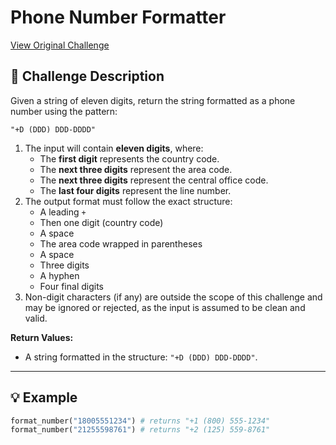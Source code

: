 # Phone Number Formatter
[View Original Challenge](https://www.freecodecamp.org/learn/daily-coding-challenge/2025-09-30)

## 📝 Challenge Description

Given a string of eleven digits, return the string formatted as a phone number using the pattern:

`"+D (DDD) DDD-DDDD"`

1. The input will contain **eleven digits**, where:
   - The **first digit** represents the country code.
   - The **next three digits** represent the area code.
   - The **next three digits** represent the central office code.
   - The **last four digits** represent the line number.
2. The output format must follow the exact structure:
   - A leading `+`
   - Then one digit (country code)
   - A space
   - The area code wrapped in parentheses
   - A space
   - Three digits
   - A hyphen
   - Four final digits
3. Non-digit characters (if any) are outside the scope of this challenge and may be ignored or rejected, as the input is assumed to be clean and valid.

**Return Values:**

- A string formatted in the structure: `"+D (DDD) DDD-DDDD"`.

---

## 💡 Example

```python
format_number("18005551234") # returns "+1 (800) 555-1234"
format_number("21255598761") # returns "+2 (125) 559-8761"
